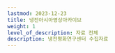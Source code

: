 ```yaml
---
lastmod: 2023-12-23
title: 냉전아시아영상아카이브
weight: 1
level_of_description: 자료 전체
description: 냉전평화연구센터 수집자료
---
```

